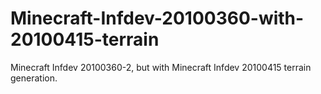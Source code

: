 # Minecraft-Infdev-20100360-with-20100415-terrain
Minecraft Infdev 20100360-2, but with Minecraft Infdev 20100415 terrain generation.
